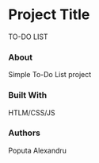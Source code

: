 # Project Title
TO-DO LIST

### About
Simple To-Do List project
### Built With
HTLM/CSS/JS

### Authors
Poputa Alexandru
